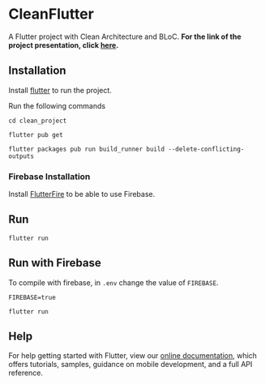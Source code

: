 # CleanFlutter

A Flutter project with Clean Architecture and BLoC. **For the link of the project presentation, click [here](https://prezi.com/view/XNsm2gaEECR1xur67XOV/).**

## Installation

Install [flutter](https://flutter.dev/docs/get-started/install) to run the project.

Run the following commands

```flutter
cd clean_project

flutter pub get

flutter packages pub run build_runner build --delete-conflicting-outputs
```

### Firebase Installation
Install [FlutterFire](https://firebase.flutter.dev/) to be able to use Firebase.

## Run

```flutter
flutter run
```

## Run with Firebase
To compile with firebase, in `.env` change the value of `FIREBASE`.

```flutter
FIREBASE=true
```

```flutter
flutter run
```

## Help
For help getting started with Flutter, view our
[online documentation](https://flutter.dev/docs), which offers tutorials,
samples, guidance on mobile development, and a full API reference.
